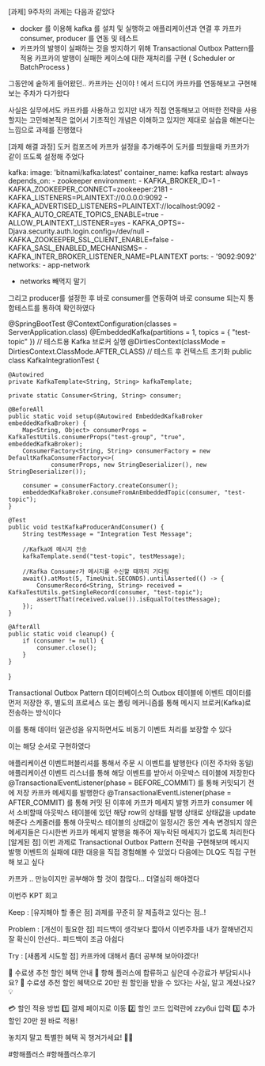 [과제]
9주차의 과제는 다음과 같았다 

 

 - docker 를 이용해 kafka 를 설치 및 실행하고 애플리케이션과 연결 후 카프카 consumer, producer 를 연동 및 테스트
 - 카프카의 발행이 실패하는 것을 방지하기 위해 Transactional Outbox Pattern를 적용
   카프카의 발행이 실패한 케이스에 대한 재처리를 구현 ( Scheduler or BatchProcess )
 

 

그동안에 숱하게 들어왔던.. 카프카는 신이야 ! 에서 드디어 카프카를 연동해보고 구현해보는 주차가 다가왔다


사실은 실무에서도 카프카를 사용하고 있지만 내가 직접 연동해보고 어떠한 전략을 사용할지는 고민해본적은 없어서 
기초적인 개념은 이해하고 있지만 제대로 실습을 해본다는 느낌으로 과제를 진행했다

[과제 해결 과정]
도커 컴포즈에 카프카 설정을 추가해주어 도커를 띄웠을때 카프카가 같이 뜨도록 설정해 주었다

  kafka:
    image: 'bitnami/kafka:latest'
    container_name: kafka
    restart: always
    depends_on:
      - zookeeper
    environment:
      - KAFKA_BROKER_ID=1
      - KAFKA_ZOOKEEPER_CONNECT=zookeeper:2181
      - KAFKA_LISTENERS=PLAINTEXT://0.0.0.0:9092
      - KAFKA_ADVERTISED_LISTENERS=PLAINTEXT://localhost:9092
      - KAFKA_AUTO_CREATE_TOPICS_ENABLE=true
      - ALLOW_PLAINTEXT_LISTENER=yes
      - KAFKA_OPTS=-Djava.security.auth.login.config=/dev/null
      - KAFKA_ZOOKEEPER_SSL_CLIENT_ENABLE=false
      - KAFKA_SASL_ENABLED_MECHANISMS=
      - KAFKA_INTER_BROKER_LISTENER_NAME=PLAINTEXT
    ports:
      - '9092:9092'
    networks:
      - app-network
* networks 빼먹지 말기

 

그리고 producer를 설정한 후 바로 consumer를 연동하여 바로 consume 되는지 통합테스트를 통하여 확인하였다

 

@SpringBootTest
@ContextConfiguration(classes = ServerApplication.class)
@EmbeddedKafka(partitions = 1, topics = { "test-topic" })  // 테스트용 Kafka 브로커 실행
@DirtiesContext(classMode = DirtiesContext.ClassMode.AFTER_CLASS) // 테스트 후 컨텍스트 초기화
public class KafkaIntegrationTest {

    @Autowired
    private KafkaTemplate<String, String> kafkaTemplate;

    private static Consumer<String, String> consumer;

    @BeforeAll
    public static void setup(@Autowired EmbeddedKafkaBroker embeddedKafkaBroker) {
        Map<String, Object> consumerProps = KafkaTestUtils.consumerProps("test-group", "true", embeddedKafkaBroker);
        ConsumerFactory<String, String> consumerFactory = new DefaultKafkaConsumerFactory<>(
                consumerProps, new StringDeserializer(), new StringDeserializer());

        consumer = consumerFactory.createConsumer();
        embeddedKafkaBroker.consumeFromAnEmbeddedTopic(consumer, "test-topic");
    }

    @Test
    public void testKafkaProducerAndConsumer() {
        String testMessage = "Integration Test Message";

        //Kafka에 메시지 전송
        kafkaTemplate.send("test-topic", testMessage);

        //Kafka Consumer가 메시지를 수신할 때까지 기다림
        await().atMost(5, TimeUnit.SECONDS).untilAsserted(() -> {
            ConsumerRecord<String, String> received = KafkaTestUtils.getSingleRecord(consumer, "test-topic");
            assertThat(received.value()).isEqualTo(testMessage);
        });
    }

    @AfterAll
    public static void cleanup() {
        if (consumer != null) {
            consumer.close();
        }
    }
}
 

Transactional Outbox Pattern
데이터베이스의 Outbox 테이블에 이벤트 데이터를 먼저 저장한 후, 별도의 프로세스 또는 폴링 메커니즘를 통해 메시지 브로커(Kafka)로 전송하는 방식이다

이를 통해 데이터 일관성을 유지하면서도 비동기 이벤트 처리를 보장할 수 있다

 

이는 해당 순서로 구현하였다 

애플리케이션 이벤트퍼블리셔를 통해서 주문 시 이벤트를 발행한다 (이전 주차와 동일)
애플리케이션 이벤트 리스너를 통해 해당 이벤트를 받아서 아웃박스 테이블에 저장한다 
    @TransactionalEventListener(phase = BEFORE_COMMIT) 를 통해 커밋되기 전에 저장
카프카 메세지를 발행한다 
@TransactionalEventListener(phase = AFTER_COMMIT) 를 통해 커밋 된 이후에 카프카 메세지 발행
카프카 consumer 에서 소비할때 아웃박스 테이블에 있던 해당 row의 상태를 발행 상태로 상태값을 update 해준다
스케줄러를 통해 아웃박스 테이블의 상태값이 일정시간 동안 계속 변경되지 않은 메세지들은 다시한번 카프카 메세지 발행을 해주어 재누락된 메세지가 없도록 처리한다
[알게된 점]
이번 과제로 Transactional Outbox Pattern 전략을 구현해보며 메시지 발행 이벤트의 실패에 대한 대응을 직접 경험해볼 수 있었다 다음에는 DLQ도 직접 구현해 보고 싶다

카프카 .. 만능이지만 공부해야 할 것이 참많다... 더열심히 해야겠다

 

이번주 KPT 회고

Keep : [유지해야 할 좋은 점]
과제를 꾸준히 잘 제출하고 있다는 점..! 

Problem : [개선이 필요한 점]
피드백이 생각보다 짧아서 이번주차를 내가 잘해낸건지 잘 확신이 안선다.. 피드백이 조금 아쉽다

Try : [새롭게 시도할 점]
카프카에 대해서 좀더 공부해 보아야겠다!

 

🎉 수료생 추천 할인 혜택 안내 🎉
항해 플러스에 합류하고 싶은데 수강료가 부담되시나요? 🤔
수료생 추천 할인 혜택으로 20만 원 할인을 받을 수 있다는 사실, 알고 계셨나요? 💡

💳 할인 적용 방법
1️⃣ 결제 페이지로 이동
2️⃣ 할인 코드 입력란에 zzy6ui 입력
3️⃣ 추가 할인 20만 원 바로 적용!

놓치지 말고 특별한 혜택 꼭 챙겨가세요! 🚀🌟

#항해플러스 #항해플러스후기
